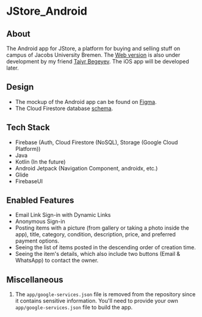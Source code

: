 # JStore_Android

## About

The Android app for JStore, a platform for buying and selling stuff on campus
of Jacobs University Bremen. The [Web version](jstore.xyz) is also under development by
my friend [Taiyr Begeyev](https://github.com/taiyrbegeyev). The iOS app 
will be developed later.

## Design

* The mockup of the Android app can be found on [Figma](https://www.figma.com/file/u1rvftO0KvVqqFpn2mYC1P/Android?node-id=0%3A1).
* The Cloud Firestore database [schema](DB_SCHEMA.md).

## Tech Stack

* Firebase (Auth, Cloud Firestore (NoSQL), Storage (Google Cloud Platform))
* Java
* Kotlin (In the future)
* Android Jetpack (Navigation Component, androidx, etc.)
* Glide
* FirebaseUI

## Enabled Features

* Email Link Sign-in with Dynamic Links
* Anonymous Sign-in
* Posting items with a picture (from gallery or taking a photo inside the app),
title, category, condition, description, price, and preferred payment options.
* Seeing the list of items posted in the descending order of creation time.
* Seeing the item's details, which also include two buttons (Email & WhatsApp) to contact the owner.

## Miscellaneous

1. The `app/google-services.json` file is removed from the repository since it contains sensitive information. You'll need to provide your own `app/google-services.json` file to build the app.
